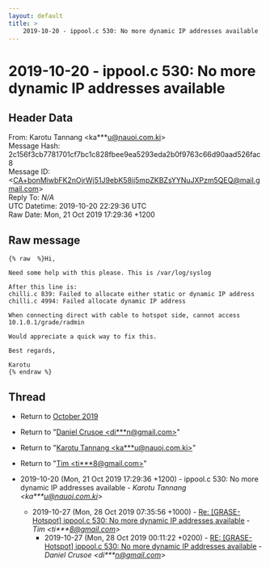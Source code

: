 ```yaml
---
layout: default
title: >
    2019-10-20 - ippool.c 530: No more dynamic IP addresses available
---
```


# 2019-10-20 - ippool.c 530: No more dynamic IP addresses available

## Header Data

From: Karotu Tannang \<ka***u@nauoi.com.ki\><br>
Message Hash: 2c156f3cb7781701cf7bc1c828fbee9ea5293eda2b0f9763c66d90aad526fac8<br>
Message ID: \<CA+bonMiwbFK2nOjrWj51J9ebK58ij5mpZKBZsYYNuJXPzm5QEQ@mail.gmail.com\><br>
Reply To: _N/A_<br>
UTC Datetime: 2019-10-20 22:29:36 UTC<br>
Raw Date: Mon, 21 Oct 2019 17:29:36 +1200<br>

## Raw message

```
{% raw  %}Hi,

Need some help with this please. This is /var/log/syslog

After this line is:
chilli.c 839: Failed to allocate either static or dynamic IP address
chilli.c 4994: Failed allocate dynamic IP address

When connecting direct with cable to hotspot side, cannot access
10.1.0.1/grade/radmin

Would appreciate a quick way to fix this.

Best regards,

Karotu
{% endraw %}
```

## Thread

+ Return to [October 2019](/archive/2019/10)

+ Return to "[Daniel Crusoe <di***n<span>@</span>gmail.com>](/authors/di___n_at_gmail_com)"
+ Return to "[Karotu Tannang <ka***u<span>@</span>nauoi.com.ki>](/authors/ka___u_at_nauoi_com_ki)"
+ Return to "[Tim <ti***8<span>@</span>gmail.com>](/authors/ti___8_at_gmail_com)"

+ 2019-10-20 (Mon, 21 Oct 2019 17:29:36 +1200) - ippool.c 530: No more dynamic IP addresses available - _Karotu Tannang \<ka***u@nauoi.com.ki\>_
  + 2019-10-27 (Mon, 28 Oct 2019 07:35:56 +1000) - [Re: [GRASE-Hotspot] ippool.c 530: No more dynamic IP addresses available](/archive/2019/10/03b85156c6c8b5c10aeba0d19dc0a1c0060913da5cc64b2e502eac5658ed5787) - _Tim \<ti***8@gmail.com\>_
    + 2019-10-27 (Mon, 28 Oct 2019 00:11:22 +0200) - [RE: [GRASE-Hotspot] ippool.c 530: No more dynamic IP addresses available](/archive/2019/10/81bec42db06c9ad11e9fb16208f3cadacfdb9771198bb9cf136c1a8510f71206) - _Daniel Crusoe \<di***n@gmail.com\>_

